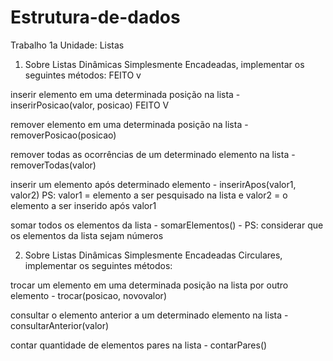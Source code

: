 # Estrutura-de-dados
Trabalho 1a Unidade: Listas 

1) Sobre Listas Dinâmicas Simplesmente Encadeadas, implementar os seguintes métodos: FEITO v

inserir elemento em uma determinada posição na lista - inserirPosicao(valor, posicao) FEITO V

remover elemento em uma determinada posição na lista - removerPosicao(posicao)

remover todas as ocorrências de um determinado elemento na lista - removerTodas(valor)

inserir um elemento após determinado elemento - inserirApos(valor1, valor2)  PS: valor1 = 
elemento a ser pesquisado na lista e valor2 = o elemento a ser inserido após valor1 

somar todos os elementos da lista - somarElementos() - PS: considerar que os elementos da lista sejam números



2) Sobre Listas Dinâmicas Simplesmente Encadeadas Circulares, implementar os seguintes métodos: 

trocar um elemento em uma determinada posição na lista por outro elemento - trocar(posicao, novovalor)

consultar o elemento anterior a um determinado elemento na lista - consultarAnterior(valor)

contar quantidade de elementos pares na lista - contarPares()

